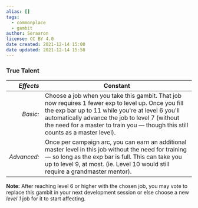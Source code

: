 ```yaml
---
alias: []
tags:
  - commonplace
  - gambit
author: Seraaron
license: CC BY 4.0
date created: 2021-12-14 15:00
date updated: 2021-12-14 15:58
---
```


### True Talent

|   _Effects_ | Constant                                                                                                                                                                                                                                                                                     |
| ----------: | -------------------------------------------------------------------------------------------------------------------------------------------------------------------------------------------------------------------------------------------------------------------------------------------- |
|    _Basic:_ | Choose a job when you take this gambit. That job now requires 1 fewer exp to level up. Once you fill the exp bar up to 11 while you're at level 6 you'll automatically advance the job to level 7 (without the need for a master to train you — though this still counts as a master level). |
| _Advanced:_ | Once per campaign arc, you can earn an additional master level in this job without the need for training — so long as the exp bar is full. This can take you up to level 9, at most. (ie. Level 10 would still require a grandmaster mentor).                                                |

**Note:** After reaching level 6 or higher with the chosen job, you may vote to replace this gambit in your next development session or else choose a new _level 1_ job for it to start affecting.
